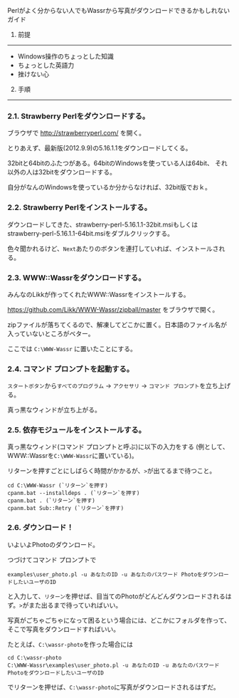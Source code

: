 Perlがよく分からない人でもWassrから写真がダウンロードできるかもしれないガイド 

1. 前提
----

- Windows操作のちょっとした知識
- ちょっとした英語力
- 挫けない心

2. 手順
----

### 2.1. Strawberry Perlをダウンロードする。

ブラウザで http://strawberryperl.com/ を開く。

とりあえず、最新版(2012.9.9)の5.16.1.1をダウンロードしてくる。

32bitと64bitのふたつがある。64bitのWindowsを使っている人は64bit、
それ以外の人は32bitをダウンロードする。

自分がなんのWindowsを使っているか分からなければ、32bit版でおｋ。

### 2.2. Strawberry Perlをインストールする。

ダウンロードしてきた、strawberry-perl-5.16.1.1-32bit.msiもしくは
strawberry-perl-5.16.1.1-64bit.msiをダブルクリックする。

色々聞かれるけど、`Next`あたりのボタンを連打していれば、インストールされる。

### 2.3. WWW::Wassrをダウンロードする。

みんなのLikkが作ってくれたWWW::Wassrをインストールする。

https://github.com/Likk/WWW-Wassr/zipball/master をブラウザで開く。

zipファイルが落ちてくるので、解凍してどこかに置く。日本語のファイル名が
入っていないところがベター。

ここでは `C:\WWW-Wassr` に置いたことにする。

### 2.4. コマンド プロンプトを起動する。

`スタートボタン`から`すべてのプログラム` → `アクセサリ` → `コマンド プロンプト`を立ち上げる。

真っ黒なウィンドが立ち上がる。

### 2.5. 依存モジュールをインストールする。

真っ黒なウィンド(コマンド プロンプトと呼ぶ)に以下の入力をする
(例として、WWW::Wassrを`C:\WWW-Wassr`に置いている)。

リターンを押すごとにしばらく時間がかかるが、`>`が出てるまで待つこと。

    cd C:\WWW-Wassr (`リターン`を押す)
    cpanm.bat --installdeps . (`リターン`を押す)
    cpanm.bat . (`リターン`を押す)
    cpanm.bat Sub::Retry (`リターン`を押す)

### 2.6. ダウンロード！

いよいよPhotoのダウンロード。

つづけてコマンド プロンプトで

    examples\user_photo.pl -u あなたのID -u あなたのパスワード PhotoをダウンロードしたいユーザのID

と入力して、`リターン`を押せば、目当てのPhotoがどんどんダウンロードされるはず。`>`がまた出るまで待っていればいい。

写真がごちゃごちゃになって困るという場合には、どこかにフォルダを作って、そこで写真をダウンロードすればいい。

たとえば、`C:\wassr-photo`を作った場合には

    cd C:\wassr-photo
    C:\WWW-Wassr\examples\user_photo.pl -u あなたのID -u あなたのパスワード PhotoをダウンロードしたいユーザのID

でリターンを押せば、`C:\wassr-photo`に写真がダウンロードされるはずだ。
